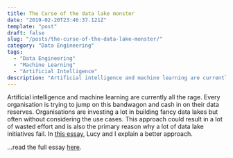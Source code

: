 ```yaml
---
title: The Curse of the data lake monster
date: "2019-02-20T23:46:37.121Z"
template: "post"
draft: false
slug: "/posts/the-curse-of-the-data-lake-monster/"
category: "Data Engineering"
tags:
  - "Data Engineering"
  - "Machine Learning"
  - "Artificial Intelligence"
description: "Artificial intelligence and machine learning are currently all the rage. Every organisation is trying to jump on this bandwagon and cash in on their data reserves. Organisations are investing a lot in building fancy data lakes but often without considering the use cases. In this essay, Lucy and I explain a better approach."
---
```


Artificial intelligence and machine learning are currently all the rage. Every organisation is trying to jump on this bandwagon and cash in on their data reserves. Organisations are investing a lot in building fancy data lakes but often without considering the use cases. This approach could result in a lot of wasted effort and is also the primary reason why a lot of data lake initiatives fail. In [this essay](https://www.thoughtworks.com/insights/blog/curse-data-lake-monster), Lucy and I explain a better approach.

...read the full essay [here](https://www.thoughtworks.com/insights/blog/curse-data-lake-monster).